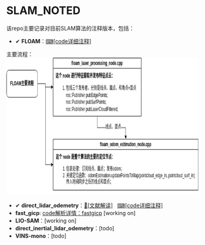 # SLAM_NOTED
该repo主要记录对目前SLAM算法的注释版本，包括：
- ✔ **FLOAM**：[⌨[code详细注释]](https://github.com/YZH-bot/SLAM_NOTED/tree/master/floam)

主要流程：
<img src="./notes/floam/floam.png" height="360">

- ✔ **direct_lidar_odemetry**：[📖[文献解读]](https://zhuanlan.zhihu.com/p/677991232)$~~~$[⌨[code详细注释]](https://github.com/YZH-bot/SLAM_NOTED/tree/master/direct_lidar_odometry)
- **fast_gicp**: [code解析详情：fastgicp](https://github.com/YZH-bot/SLAM_NOTED/tree/master/fast_gicp) [working on]
- **LIO-SAM**：[working on]
- **direct_inertial_lidar_odemetry**：[todo]
- **VINS-mono**：[todo]


